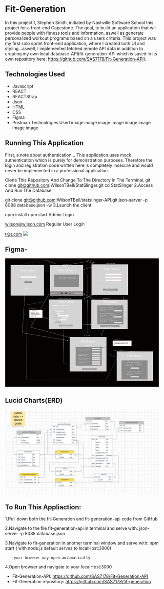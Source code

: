 # Fit-Generation

In this project I, Stephen Smith, initiated by Nashville Software School this project for a front-end Capestone. The goal, to build an application that will provide people with fitness tools and information, aswell as generate personalized workout programs based on a users criteria. This project was my first solo sprint front-end application, where I created both UI and styling...aswell, I implemented fetched remote API data in addition to creating my own local database-API(fit-generation-API which is saved in its own repository here: https://github.com/SAS7178/Fit-Generation-API).


## Technologies Used

- Javascript
- REACT
- REACTStrap
- Json
- HTML
- CSS
- Figma
- Postman
Technologies Used
image image image image image image image image

## Running This Application
First, a note about authentication... This application uses mock authentication which is purely for demonstration purposes. Therefore the login and registration code written here is completely insecure and would never be implemented in a professional application.

Clone This Repository And Change To The Directory In The Terminal.
git clone git@github.com:WilsonTBell/StatSlinger.git
cd StatSlinger
2.Access And Run The Database

git clone git@github.com:WilsonTBell/statslinger-API.git
json-server -p 8088 database.json -w
3.Launch the client.

npm install
npm start
Admin Login

wilson@wilson.com
Regular User Login

t@t.com
![](https://github.com/SAS7178/project-gifs/blob/main/public/Fit-Gen%20Gif.gif?raw=true)

## Figma- 
![](https://github.com/SAS7178/fit-generation/blob/main/images/FigmaWireframe%20FitGen.png?raw=true)

## Lucid Charts(ERD)
![](https://github.com/SAS7178/fit-generation/blob/main/images/Lucid%20ERD.png?raw=true)

## To Run This Appliaction:

1.Pull down both the fit-Generation and fit-generation-api code from GitHub

2.Navigate to the file fit-generation-api in terminal and serve with: json-server -p 8088 database.json 

3.Navigate to fit-generation in another terminal window and serve with: npm start 
( with node.js default serves to localHost:3000)
      
      --your browser may open automatically-- 

4.Open browser and navigate to your localHost:3000

- Fit-Generation-API: https://github.com/SAS7178/Fit-Generation-API  
- Fit-Generation repository: https://github.com/SAS7178/fit-generation
